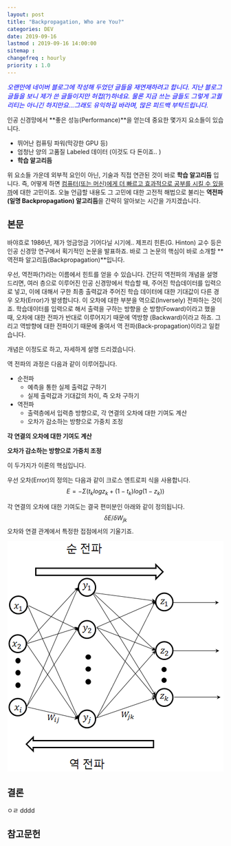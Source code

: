 ```yaml
---
layout: post
title: "Backpropagation, Who are You?"
categories: DEV
date: 2019-09-16
lastmod : 2019-09-16 14:00:00
sitemap :
changefreq : hourly
priority : 1.0
---
```




<span style="font-size:11pt;color:blue">*오랜만에 네이버 블로그에 작성해 두었던 글들을 재연재하려고 합니다. 지난 블로그 글들을 보니 제가 쓴 글들이지만 허접(?)하네요. 물론 지금 쓰는 글들도 그렇게 고퀄리티는 아니긴 하지만요...그래도 유익하길 바라며, 많은 피드백 부탁드립니다.*</span>



 인공 신경망에서 **좋은 성능(Performance)**을 얻는데 중요한 몇가지 요소들이 있습니다. 

* 뛰어난 컴퓨팅 파워(막강한 GPU 등)
* 엄청난 양의 고품질 Labeled 데이터 (이것도 다 돈이죠.. )
* **학습 알고리듬**

위 요소들 가운데 외부적 요인이 아닌, 기술과 직접 연관된 것이 바로 **학습 알고리듬** 입니다. 즉, 어떻게 하면 <u>컴퓨터(또는 머신)에게 더 빠르고 효과적으로 공부를 시킬 수 있을까</u>에 대한 고민이죠. 오늘 언급할 내용도 그 고민에 대한 고전적 해법으로 불리는 **역전파(일명 Backpropagation) 알고리듬**을 간략히 알아보는 시간을 가지겠습니다. 



## 본문

 바야흐로 1986년, 제가 엉금엉금 기어다닐 시기에.. 제프리 힌튼(G. Hinton) 교수 등은 인공 신경망 연구에서 획기적인 논문을 발표하죠. 바로 그 논문의 핵심이 바로 소개할 **역전파 알고리듬(Backpropagation)**입니다. 



 우선, 역전파(?)라는 이름에서 힌트를 얻을 수 있습니다. 간단히 역전파의 개념을 설명 드리면, 여러 층으로 이루어진 인공 신경망에서 학습할 때, 주어진 학습데이터를 입력으로 넣고, 이에 대해서 구한 최종 출력값과 주어진 학습 데이터에 대한 기대값이 다른 경우 오차(Error)가 발생합니다. 이 오차에 대한 부분을 역으로(Inversely) 전파하는 것이죠. 학습데이터를 입력으로 해서 출력을 구하는 방향을 순 방향(Foward)이라고 했을 때, 오차에 대한 전파가 반대로 이루어지기 때문에 역방향 (Backward)이라고 하죠. 그리고 역방향에 대한 전파이기 때문에 줄여서 역 전파(Back-propagation)이라고 일컫습니다. 



개념은 이정도로 하고, 자세하게 설명 드리겠습니다. 

역 전파의 과정은 다음과 같이 이루어집니다. 

* 순전파
  * 예측을 통한 실제 출력값 구하기
  * 실제 출력값과 기대값의 차이, 즉 오차 구하기
* 역전파
  * 출력층에서 입력층 방향으로, 각 연결의 오차에 대한 기여도 계산
  * 오차가 감소하는 방향으로 가중치 조정



**각 연결의 오차에 대한 기여도 계산**

**오차가 감소하는 방향으로 가중치 조정**

이 두가지가 이론의 핵심입니다. 



우선 오차(Error)의 정의는 다음과 같이 크로스 엔트로피 식을 사용합니다. 
$$
E=-\Sigma({t_klogz_k}+(1-t_k)log(1-z_k))
$$


각 연결의 오차에 대한 기여도는 결국 편미분인 아래와 같이 정의됩니다. 
$$
\delta E/\delta W_{jk}
$$
오차와 연결 관계에서 특정한 접점에서의 기울기죠. 



![img1](/assets/img/backpropagation1.png)



## 결론

ㅇㄹ
dddd





## 참고문헌

[1]:https://bcho.tistory.com/1182 "조대협의 블로그"
[2]: https://developers.google.com/protocol-buffers/docs/pythontutorial?hl=ko "Protocol Buffers Basic for Python"